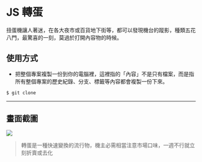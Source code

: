 # JS 轉蛋

扭蛋機讓人著迷，在各大夜市或百貨地下街等，都可以發現機台的蹤影，種類五花八門，最驚喜的一刻，莫過於打開內容物的時候。

## 使用方式
- 把整個專案複製一份到你的電腦裡，這裡指的「內容」不是只有檔案，而是指所有整個專案的歷史紀錄、分支、標籤等內容都會複製一份下來。
```sh
$ git clone
```

----

## 畫面截圖
![](https://i.imgur.com/mKeSBM9.gif)
> 轉蛋是一種快速變換的流行物，機主必需相當注意市場口味，一週不行就立刻折賣或去化
